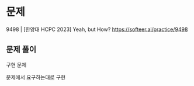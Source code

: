 # 문제

9498 | [한양대 HCPC 2023] Yeah, but How?
https://softeer.ai/practice/9498

## 문제 풀이

구현 문제

문제에서 요구하는대로 구현
